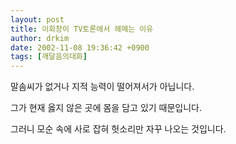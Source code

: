 ```yaml
---
layout: post
title: 이회창이 TV토론에서 헤메는 이유
author: drkim
date: 2002-11-08 19:36:42 +0900
tags: [깨달음의대화]
---
```

말솜씨가 없거나 지적 능력이 떨어져서가 아닙니다.
  
그가 현재 옳지 않은 곳에 몸을 담고 있기 때문입니다.
  
그러니 모순 속에 사로 잡혀 헛소리만 자꾸 나오는 것입니다.